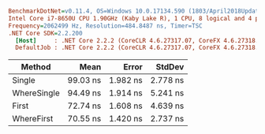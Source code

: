 ``` ini

BenchmarkDotNet=v0.11.4, OS=Windows 10.0.17134.590 (1803/April2018Update/Redstone4)
Intel Core i7-8650U CPU 1.90GHz (Kaby Lake R), 1 CPU, 8 logical and 4 physical cores
Frequency=2062499 Hz, Resolution=484.8487 ns, Timer=TSC
.NET Core SDK=2.2.200
  [Host]     : .NET Core 2.2.2 (CoreCLR 4.6.27317.07, CoreFX 4.6.27318.02), 64bit RyuJIT  [AttachedDebugger]
  DefaultJob : .NET Core 2.2.2 (CoreCLR 4.6.27317.07, CoreFX 4.6.27318.02), 64bit RyuJIT


```
|      Method |     Mean |    Error |   StdDev |
|------------ |---------:|---------:|---------:|
|      Single | 99.03 ns | 1.982 ns | 2.778 ns |
| WhereSingle | 94.49 ns | 1.914 ns | 5.241 ns |
|       First | 72.74 ns | 1.608 ns | 4.639 ns |
|  WhereFirst | 70.55 ns | 1.420 ns | 2.737 ns |
